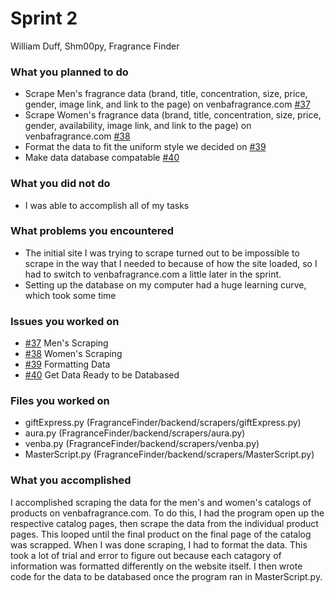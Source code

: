 # Sprint 2
William Duff, Shm00py, Fragrance Finder

### What you planned to do
- Scrape Men's fragrance data (brand, title, concentration, size, price, gender, image link, and link to the page) on venbafragrance.com [#37](https://github.com/utk-cs340-fall23/FragranceFinder/issues/37)
- Scrape Women's fragrance data (brand, title, concentration, size, price, gender, availability, image link, and link to the page) on venbafragrance.com [#38](https://github.com/utk-cs340-fall23/FragranceFinder/issues/38)
- Format the data to fit the uniform style we decided on [#39](https://github.com/utk-cs340-fall23/FragranceFinder/issues/39)
- Make data database compatable [#40](https://github.com/utk-cs340-fall23/FragranceFinder/issues/40)

### What you did not do
- I was able to accomplish all of my tasks

### What problems you encountered
- The initial site I was trying to scrape turned out to be impossible to scrape in the way that I needed to because of how the site loaded, so I had to switch to venbafragrance.com a little later in the sprint.
- Setting up the database on my computer had a huge learning curve, which took some time

### Issues you worked on
- [#37](https://github.com/utk-cs340-fall23/FragranceFinder/issues/37) Men's Scraping
- [#38](https://github.com/utk-cs340-fall23/FragranceFinder/issues/17) Women's Scraping
- [#39](https://github.com/utk-cs340-fall23/FragranceFinder/issues/19) Formatting Data
- [#40](https://github.com/utk-cs340-fall23/FragranceFinder/issues/40) Get Data Ready to be Databased

### Files you worked on
- giftExpress.py (FragranceFinder/backend/scrapers/giftExpress.py)
- aura.py (FragranceFinder/backend/scrapers/aura.py)
- venba.py (FragranceFinder/backend/scrapers/venba.py)
- MasterScript.py (FragranceFinder/backend/scrapers/MasterScript.py)

### What you accomplished
I accomplished scraping the data for the men's and women's catalogs of products on venbafragrance.com. To do this, I had the program open up the
respective catalog pages, then scrape the data from the individual product pages. This looped until the final product on the final page of the catalog was scrapped.
When I was done scraping, I had to format the data. This took a lot of trial and error to figure out because each catagory of information was formatted differently 
on the website itself. I then wrote code for the data to be databased once the program ran in MasterScript.py.
